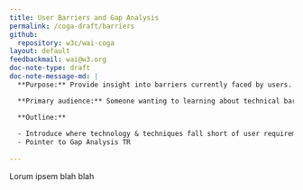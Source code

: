 ```yaml
---
title: User Barriers and Gap Analysis
permalink: /coga-draft/barriers
github:
  repository: w3c/wai-coga
layout: default
feedbackmail: wai@w3.org
doc-note-type: draft
doc-note-message-md: |
  **Purpose:** Provide insight into barriers currently faced by users.

  **Primary audience:** Someone wanting to learning about technical barriers that are not yet addressed.

  **Outline:**
  
  - Introduce where technology & techniques fall short of user requirements
  - Pointer to Gap Analysis TR
  
---
```


Lorum ipsem blah blah